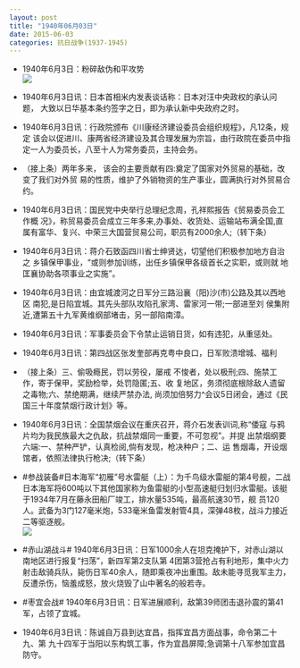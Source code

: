 ```yaml
---
layout: post
title: "1940年06月03日"
date: 2015-06-03
categories: 抗日战争(1937-1945)
---
```


<meta name="referrer" content="no-referrer" />

- 1940年6月3日：粉碎敌伪和平攻势 <br/><img src="https://ww3.sinaimg.cn/large/aca367d8jw1esrb1h4fn1j21220htah7.jpg" />

- 1940年6月3日讯：日本首相米内发表谈话称：日本对汪中央政权的承认问题， 大致以日华基本条约签字之日，即为承认新中央政府之时。 

- 1940年6月3日讯：行政院颁布《川康经济建设委员会组织规程》，凡12条，规定 该会以促进川、康两省经济建设及其合理发展为宗旨，由行政院在委员中指定一人为委员长，八至十人为常务委员，主持会务。 

- （接上条）两年多来， 该会的主要贡献有四:奠定了国家对外贸易的基础，改变了我们对外贸 易的性质，维护了外销物资的生产事业，圆满执行对外贸易合约。 

- 1940年6月3日讯：国民党中央举行总理纪念周，孔祥熙报告《贸易委员会工作概 况》，称贸易委员会成立三年多来,办事处、收货处、运输站布满全国,直 属有富华、复兴、中荣三大国营贸易公司，职员有2000余人;（转下条）  

- 1940年6月3日讯：蒋介石致函四川省士绅贤达，切望他们积极参加地方自治之 乡镇保甲事业，“或则参加训练，出任乡镇保甲各级首长之实职，或则就 地匡襄协助各项事业之实施”。 

- 1940年6月3日讯：由宜城渡河之日军分三路沿襄（阳)沙(市)公路及其以西地区 南犯,是日陷宜城。其先头部队攻陷孔家湾、雷家河一带;一部进至刘 侯集附近,遭第五十九军黄维纲部堵击，另一部陷南漳。 

- 1940年6月3日讯：军事委员会下令禁止运销日货，如有违犯，从重惩处。 

- 1940年6月3日讯：第四战区张发奎部再克粤中良口，日军败溃增城、福利 

- （接上条）三、偷吸瘾民，罚以劳役，屡戒 不悛者，处以极刑;四、施禁工作，寄于保甲，奖励检举，处罚隐匿;五、收 复地区，务须彻底根除敌人遗留之毒物;六、禁绝期满，继续严禁办法, 尚须加倍努力^会议5日闭会，通过《民国三十年度禁烟行政计划》等。 

- 1940年6月3日讯：全国禁烟会议在重庆召开，蒋介石发表训词,称“倭寇 与鸦片均为我民族最大之仇敌，抗战禁烟同一重要，不可忽视”。并提 出禁烟纲要六端:一、禁种严铲，认真检阅,倘有发现，枪决种户；二、运 售烟毒，开设烟馆者，依照法律执行枪决;（转下条） 

- #参战装备#日本海军“初雁”号水雷艇（上）：为千鸟级水雷艇的第4号舰，二战日本海军将600吨以下其他国家称为鱼雷艇的小型高速艇归划归水雷艇。该艇于1934年7月在藤永田船厂竣工，排水量535吨，最高航速30节，舰 员120人。武备为3门127毫米炮，533毫米鱼雷发射管4具，深弹48枚，战斗力接近二等驱逐舰。 <br/><img src="https://ww2.sinaimg.cn/large/aca367d8jw1esqo7zw8inj20db0clq5a.jpg" />

- #赤山湖战斗# 1940年6月3日讯：日军1000余人在坦克掩护下，对赤山湖以南地区进行报复“扫荡”，新四军第2支队第 4团第3营抢占有利地形，集中火力射击敌骑兵队，毙伤日军40余人，随即乘夜冲出重围。敌未能寻觅我军主力，反遭杀伤，恼羞成怒，放火烧毁了山中著名的般若寺。 

- #枣宜会战# 1940年6月3日讯：日军进展顺利，敌第39师团击退孙震的第41军，占领了宜城。 

- 1940年6月3日讯：陈诚自万县到达宜昌，指挥宜昌方面战事，命令第二十九、第 九十四军于当阳以东构筑工事，作为宜昌屏障;急调第十八军参加宜昌 防守。 

